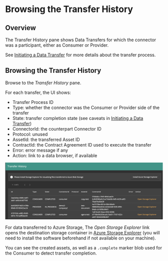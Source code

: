 # Browsing the Transfer History

## Overview

The Transfer History pane shows Data Transfers for which the connector was a participant, either as Consumer or Provider.

See [Initiating a Data Transfer](initiate-transfer.md) for more details about the transfer process.

## Browsing the Transfer History

Browse to the *Transfer History* pane.

For each transfer, the UI shows:

- Transfer Process ID
- Type: whether the connector was the Consumer or Provider side of the transfer
- State: transfer completion state (see caveats in [Initiating a Data Transfer](initiate-transfer.md))
- ConnectorId: the counterpart Connector ID
- Protocol: unused
- AssetId: the transferred Asset ID
- ContractId: the Contract Agreement ID used to execute the transfer
- Error: error message if any
- Action: link to a data browser, if available

![transfer-history](transfer-history.png)

For data transferred to Azure Storage, The *Open Storage Explorer* link opens the destination storage container in [Azure Storage Explorer](https://azure.microsoft.com/features/storage-explorer) (you will need to install the software beforehand if not available on your machine).

You can see the created assets, as well as a `.complete` marker blob used for the Consumer to detect transfer completion.
